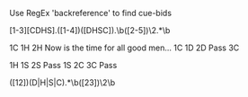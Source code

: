 
Use RegEx 'backreference' to find cue-bids


[1-3][CDHS].([1-4])([DHSC]).\b([2-5])\2.*\b


1C 1H 2H Now is the time for all good men...
1C 1D 2D Pass 3C

1H 1S 2S Pass
1S 2C 3C Pass


([12])(D|H|S|C).*\b([23])\2\b